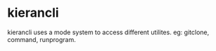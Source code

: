 # kierancli

kierancli uses a mode system to access different utilites. eg: gitclone, command, runprogram.

